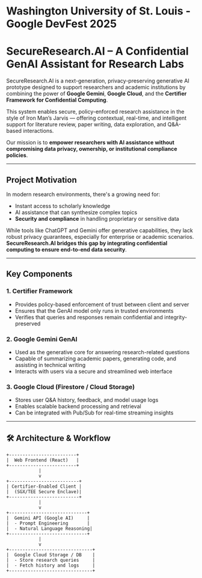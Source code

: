 # Washington University of St. Louis - Google DevFest 2025

# SecureResearch.AI – A Confidential GenAI Assistant for Research Labs

SecureResearch.AI is a next-generation, privacy-preserving generative AI prototype designed to support researchers and academic institutions by combining the power of **Google Gemini**, **Google Cloud**, and the **Certifier Framework for Confidential Computing**.

This system enables secure, policy-enforced research assistance in the style of Iron Man’s Jarvis — offering contextual, real-time, and intelligent support for literature review, paper writing, data exploration, and Q&A-based interactions. 

Our mission is to **empower researchers with AI assistance without compromising data privacy, ownership, or institutional compliance policies**.

---

## Project Motivation

In modern research environments, there's a growing need for:
- Instant access to scholarly knowledge
- AI assistance that can synthesize complex topics
- **Security and compliance** in handling proprietary or sensitive data

While tools like ChatGPT and Gemini offer generative capabilities, they lack robust privacy guarantees, especially for enterprise or academic scenarios. **SecureResearch.AI bridges this gap by integrating confidential computing to ensure end-to-end data security**.

---

## Key Components

### 1. **Certifier Framework**
- Provides policy-based enforcement of trust between client and server
- Ensures that the GenAI model only runs in trusted environments
- Verifies that queries and responses remain confidential and integrity-preserved

### 2. **Google Gemini GenAI**
- Used as the generative core for answering research-related questions
- Capable of summarizing academic papers, generating code, and assisting in technical writing
- Interacts with users via a secure and streamlined web interface

### 3. **Google Cloud (Firestore / Cloud Storage)**
- Stores user Q&A history, feedback, and model usage logs
- Enables scalable backend processing and retrieval
- Can be integrated with Pub/Sub for real-time streaming insights

---

## 🛠 Architecture & Workflow

```text
+-------------------------+
|  Web Frontend (React)   |
+-------------------------+
            |
            v
+--------------------------+
| Certifier-Enabled Client |
|  (SGX/TEE Secure Enclave)|
+--------------------------+
            |
            v
+-----------------------------+
|  Gemini API (Google AI)     |
|  - Prompt Engineering       |
|  - Natural Language Reasoning|
+-----------------------------+
            |
            v
+-------------------------------+
|  Google Cloud Storage / DB    |
|  - Store research queries     |
|  - Fetch history and logs     |
+-------------------------------+
